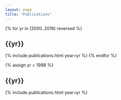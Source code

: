 ```yaml
---
layout: page
title: "Publications"
---
```


{% for yr in (2000..2019) reversed %}
## {{yr}}
{% include publications.html year=yr %}
{% endfor %}

{% assign yr = 1998 %}
## {{yr}}
{% include publications.html year=yr %}
